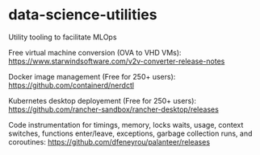 # data-science-utilities
Utility tooling to facilitate MLOps

Free virtual machine conversion (OVA to VHD VMs):
https://www.starwindsoftware.com/v2v-converter-release-notes

Docker image management (Free for 250+ users):
https://github.com/containerd/nerdctl

Kubernetes desktop deployement (Free for 250+ users):
https://github.com/rancher-sandbox/rancher-desktop/releases

Code instrumentation for timings, memory, locks waits, usage, context switches, functions enter/leave, exceptions, garbage collection runs, and coroutines:
https://github.com/dfeneyrou/palanteer/releases
